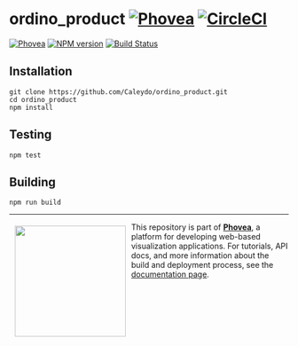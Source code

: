 ordino_product [![Phovea][phovea-image]][phovea-url] [![CircleCI](https://circleci.com/gh/Caleydo/ordino_product.svg?style=svg)](https://circleci.com/gh/Caleydo/ordino_product) 
=====================
[![Phovea][phovea-image]][phovea-url] [![NPM version][npm-image]][npm-url] [![Build Status][circleci-image]][circleci-url]


Installation
------------

```
git clone https://github.com/Caleydo/ordino_product.git
cd ordino_product
npm install
```

Testing
-------

```
npm test
```

Building
--------

```
npm run build
```



***

<a href="https://caleydo.org"><img src="http://caleydo.org/assets/images/logos/caleydo.svg" align="left" width="200px" hspace="10" vspace="6"></a>
This repository is part of **[Phovea](http://phovea.caleydo.org/)**, a platform for developing web-based visualization applications. For tutorials, API docs, and more information about the build and deployment process, see the [documentation page](http://phovea.caleydo.org).


[phovea-image]: https://img.shields.io/badge/Phovea-Product-FABC15.svg
[phovea-url]: https://phovea.caleydo.org
[npm-image]: https://badge.fury.io/js/ordino_product.svg
[npm-url]: https://npmjs.org/package/ordino_product
[circleci-image]: https://circleci.com/gh/Caleydo/ordino_product.svg?style=shield
[circleci-url]: https://circleci.com/gh/Caleydo/ordino_product

